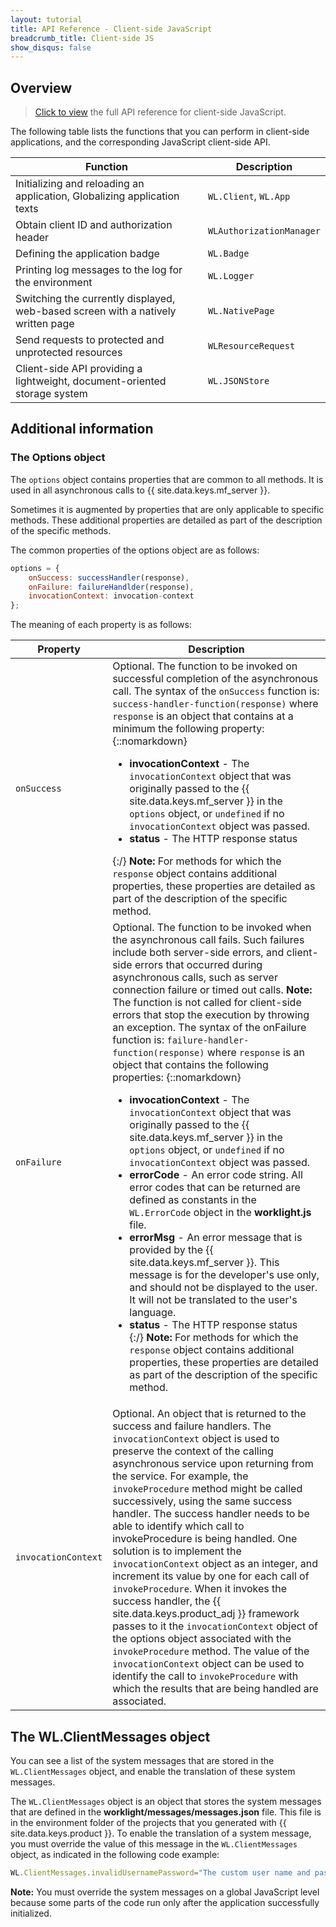 ```yaml
---
layout: tutorial
title: API Reference - Client-side JavaScript
breadcrumb_title: Client-side JS
show_disqus: false
---
```

## Overview
> [Click to view](../api-ref/wl-client-js-apidoc/html/refjavascript-client/html/index.html) the full API reference for client-side JavaScript.

The following table lists the functions that you can perform in client-side applications, and the corresponding JavaScript client-side API.

| Function | Description |
|----------|-------------|
| Initializing and reloading an application, Globalizing application texts | `WL.Client`, `WL.App` | 
| Obtain client ID and authorization header | `WLAuthorizationManager` |
| Defining the application badge | `WL.Badge` |
| Printing log messages to the log for the environment | `WL.Logger` |
| Switching the currently displayed, web-based screen with a natively written page | `WL.NativePage` | 
| Send requests to protected and unprotected resources | `WLResourceRequest` | 
| Client-side API providing a lightweight, document-oriented storage system | `WL.JSONStore` |

## Additional information
### The Options object
The `options` object contains properties that are common to all methods. It is used in all asynchronous calls to {{ site.data.keys.mf_server }}.

Sometimes it is augmented by properties that are only applicable to specific methods. These additional properties are detailed as part of the description of the specific methods.

The common properties of the options object are as follows:

```javascript
options = {
    onSuccess: successHandler(response),
    onFailure: failureHandlder(response),
    invocationContext: invocation-context
};
```

The meaning of each property is as follows:

| Property | Description |
|----------|-------------|
| `onSuccess` | Optional. The function to be invoked on successful completion of the asynchronous call. The syntax of the `onSuccess` function is: `success-handler-function(response)` where `response` is an object that contains at a minimum the following property: {::nomarkdown}<ul><li><b>invocationContext</b> - The <code>invocationContext</code> object that was originally passed to the {{ site.data.keys.mf_server }} in the <code>options</code> object, or <code>undefined</code> if no <code>invocationContext</code> object was passed.</li><li><b>status</b> - The HTTP response status</li></ul>{:/} **Note:** For methods for which the `response` object contains additional properties, these properties are detailed as part of the description of the specific method. |
| `onFailure` | Optional. The function to be invoked when the asynchronous call fails. Such failures include both server-side errors, and client-side errors that occurred during asynchronous calls, such as server connection failure or timed out calls. **Note:** The function is not called for client-side errors that stop the execution by throwing an exception. The syntax of the onFailure function is: `failure-handler-function(response)` where `response` is an object that contains the following properties: {::nomarkdown}<ul><li><b>invocationContext</b> - The <code>invocationContext</code> object that was originally passed to the {{ site.data.keys.mf_server }} in the <code>options</code> object, or <code>undefined</code> if no <code>invocationContext</code> object was passed.</li><li><b>errorCode</b> - An error code string. All error codes that can be returned are defined as constants in the <code>WL.ErrorCode</code> object in the <b>worklight.js</b> file.</li><li><b>errorMsg</b> - An error message that is provided by the {{ site.data.keys.mf_server }}. This message is for the developer's use only, and should not be displayed to the user. It will not be translated to the user's language.</li><li><b>status</b> - The HTTP response status</li></li>{:/} **Note:** For methods for which the `response` object contains additional properties, these properties are detailed as part of the description of the specific method. |
| `invocationContext` | Optional. An object that is returned to the success and failure handlers. The `invocationContext` object is used to preserve the context of the calling asynchronous service upon returning from the service. For example, the `invokeProcedure` method might be called successively, using the same success handler. The success handler needs to be able to identify which call to invokeProcedure is being handled. One solution is to implement the `invocationContext` object as an integer, and increment its value by one for each call of `invokeProcedure`. When it invokes the success handler, the {{ site.data.keys.product_adj }} framework passes to it the `invocationContext` object of the options object associated with the `invokeProcedure` method. The value of the `invocationContext` object can be used to identify the call to `invokeProcedure` with which the results that are being handled are associated. | 

## The WL.ClientMessages object
You can see a list of the system messages that are stored in the `WL.ClientMessages` object, and enable the translation of these system messages.

The `WL.ClientMessages` object is an object that stores the system messages that are defined in the **worklight/messages/messages.json** file. This file is in the environment folder of the projects that you generated with {{ site.data.keys.product }}. To enable the translation of a system message, you must override the value of this message in the `WL.ClientMessages` object, as indicated in the following code example:

```javascript
WL.ClientMessages.invalidUsernamePassword="The custom user name and password are not valid";
```

**Note:** You must override the system messages on a global JavaScript level because some parts of the code run only after the application successfully initialized.




